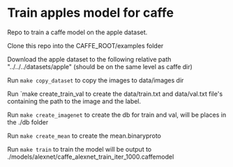 # Train apples model for caffe

Repo to train a caffe model on the apple dataset.

Clone this repo into the CAFFE_ROOT/examples folder

Download the apple dataset to the following relative path "../../../datasets/apple" (should be on the same level as caffe dir)

Run `make copy_dataset` to copy the images to data/images dir 

Run `make create_train_val to create the data/train.txt and data/val.txt file's containing the path to the image and the label.

Run `make create_imagenet` to create the db for train and val, will be places in the ./db folder

Run `make create_mean` to create the mean.binaryproto

Run `make train` to train the model will be output to ./models/alexnet/caffe_alexnet_train_iter_1000.caffemodel